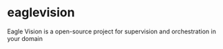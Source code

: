 # eaglevision
Eagle Vision is a open-source project for supervision and orchestration in your domain
